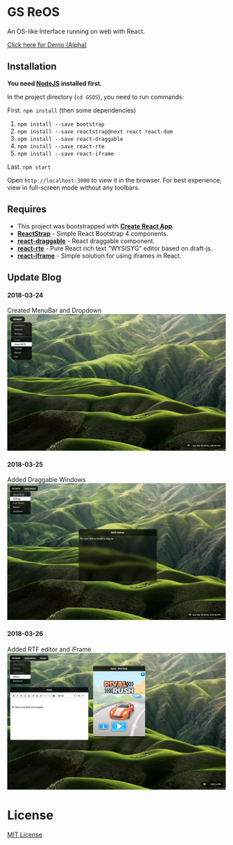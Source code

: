 # GS ReOS
An OS-like Interface running on web with React.

[Click here for Demo (Alpha)](http://git.guptasiddhant.com/ReOS/)

## Installation
__You need [NodeJS](http://nodejs.org) installed first.__

In the project directory (`cd GSOS`), you need to run commands:

First. `npm install` (then some dependencies)

1. `npm install --save bootstrap`
2. `npm install --save reactstrap@next react react-dom`
3. `npm install --save react-draggable`
4. `npm install --save react-rte`
5. `npm install --save react-iframe`

Last. `npm start`

Open `http://localhost:3000` to view it in the browser. 
For best experience, view in full-screen mode without any toolbars.

## Requires
* This project was bootstrapped with __[Create React App](https://github.com/facebookincubator/create-react-app)__.
* __[ReactStrap](https://reactstrap.github.io)__ - Simple React Bootstrap 4 components.
* __[react-draggable](https://github.com/mzabriskie/react-draggable/)__ - React draggable component.
* __[react-rte](https://github.com/sstur/react-rte)__ - Pure React rich text "WYSISYG" editor based on draft-js.
* __[react-iframe](https://github.com/svenanders/react-iframe)__ - Simple solution for using iframes in React.

## Update Blog
#### 2018-03-24
Created MenuBar and Dropdown
![Screenshot 20180324](https://github.com/GuptaSiddhant/GSOS/blob/master/screenshots/20180324.jpg)
#### 2018-03-25
Added Draggable Windows
![Screenshot 20180325](https://github.com/GuptaSiddhant/GSOS/blob/master/screenshots/20180325.jpg)
#### 2018-03-26
Added RTF editor and iFrame
![Screenshot 20180326](https://github.com/GuptaSiddhant/GSOS/blob/master/screenshots/20180326.jpg)

# License
[MIT License](https://github.com/GuptaSiddhant/ReOS/blob/master/LICENSE)